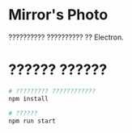 # Mirror's Photo

?????????? ?????????? ?? Electron.

# ?????? ??????

``` bash
# ????????? ????????????
npm install

# ??????
npm run start
```